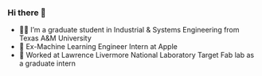 ### Hi there 👋

-  :man_student:  I’m a graduate student in Industrial & Systems Engineering from Texas A&M University
- 🍎 Ex-Machine Learning Engineer Intern at Apple
- 🔭 Worked at Lawrence Livermore National Laboratory Target Fab lab as a graduate intern

